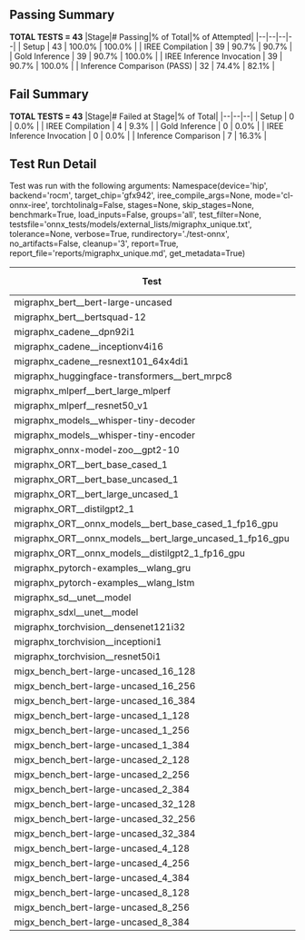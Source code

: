 ## Passing Summary

**TOTAL TESTS = 43**
|Stage|# Passing|% of Total|% of Attempted|
|--|--|--|--|
| Setup | 43 | 100.0% | 100.0% |
| IREE Compilation | 39 | 90.7% | 90.7% |
| Gold Inference | 39 | 90.7% | 100.0% |
| IREE Inference Invocation | 39 | 90.7% | 100.0% |
| Inference Comparison (PASS) | 32 | 74.4% | 82.1% |
## Fail Summary

**TOTAL TESTS = 43**
|Stage|# Failed at Stage|% of Total|
|--|--|--|
| Setup | 0 | 0.0% |
| IREE Compilation | 4 | 9.3% |
| Gold Inference | 0 | 0.0% |
| IREE Inference Invocation | 0 | 0.0% |
| Inference Comparison | 7 | 16.3% |
## Test Run Detail
Test was run with the following arguments:
Namespace(device='hip', backend='rocm', target_chip='gfx942', iree_compile_args=None, mode='cl-onnx-iree', torchtolinalg=False, stages=None, skip_stages=None, benchmark=True, load_inputs=False, groups='all', test_filter=None, testsfile='onnx_tests/models/external_lists/migraphx_unique.txt', tolerance=None, verbose=True, rundirectory='./test-onnx', no_artifacts=False, cleanup='3', report=True, report_file='reports/migraphx_unique.md', get_metadata=True)

| Test | Exit Status | Mean Benchmark Time (ms) | Notes |
|--|--|--|--|
| migraphx_bert__bert-large-uncased | PASS | 19.244146235454995 | |
| migraphx_bert__bertsquad-12 | compilation | None | |
| migraphx_cadene__dpn92i1 | PASS | 3.6150749710038403 | |
| migraphx_cadene__inceptionv4i16 | PASS | 19.640457120147488 | |
| migraphx_cadene__resnext101_64x4di1 | PASS | 4.155091487778399 | |
| migraphx_huggingface-transformers__bert_mrpc8 | PASS | 7.08733866353928 | |
| migraphx_mlperf__bert_large_mlperf | PASS | 26.39172155744372 | |
| migraphx_mlperf__resnet50_v1 | Numerics | 14.080629266876107 | |
| migraphx_models__whisper-tiny-decoder | PASS | 41.48331717314089 | |
| migraphx_models__whisper-tiny-encoder | Numerics | 104.70074641385249 | |
| migraphx_onnx-model-zoo__gpt2-10 | compilation | None | |
| migraphx_ORT__bert_base_cased_1 | PASS | 121.9357930175546 | |
| migraphx_ORT__bert_base_uncased_1 | PASS | 125.53243931486374 | |
| migraphx_ORT__bert_large_uncased_1 | PASS | 537.766051478684 | |
| migraphx_ORT__distilgpt2_1 | PASS | 68.76674712014695 | |
| migraphx_ORT__onnx_models__bert_base_cased_1_fp16_gpu | Numerics | 66.25580718515045 | |
| migraphx_ORT__onnx_models__bert_large_uncased_1_fp16_gpu | Numerics | 339.81148106977344 | |
| migraphx_ORT__onnx_models__distilgpt2_1_fp16_gpu | Numerics | 34.86313495474557 | |
| migraphx_pytorch-examples__wlang_gru | PASS | 17.616353951869346 | |
| migraphx_pytorch-examples__wlang_lstm | PASS | 10.081845462856881 | |
| migraphx_sd__unet__model | import_model | None | |
| migraphx_sdxl__unet__model | import_model | None | |
| migraphx_torchvision__densenet121i32 | PASS | 13.642993397437609 | |
| migraphx_torchvision__inceptioni1 | PASS | 3.117354931115793 | |
| migraphx_torchvision__resnet50i1 | PASS | 2.0340188089686375 | |
| migx_bench_bert-large-uncased_16_128 | PASS | 25.700409103322908 | |
| migx_bench_bert-large-uncased_16_256 | PASS | 37.21587447318853 | |
| migx_bench_bert-large-uncased_16_384 | Numerics | 56.65616572110189 | |
| migx_bench_bert-large-uncased_1_128 | PASS | 12.574310485047825 | |
| migx_bench_bert-large-uncased_1_256 | PASS | 12.786967781457035 | |
| migx_bench_bert-large-uncased_1_384 | PASS | 19.388089167747506 | |
| migx_bench_bert-large-uncased_2_128 | PASS | 12.948572011894463 | |
| migx_bench_bert-large-uncased_2_256 | PASS | 19.36913646447162 | |
| migx_bench_bert-large-uncased_2_384 | PASS | 19.82825073369202 | |
| migx_bench_bert-large-uncased_32_128 | PASS | 34.29836095384662 | |
| migx_bench_bert-large-uncased_32_256 | PASS | 69.62354561934869 | |
| migx_bench_bert-large-uncased_32_384 | Numerics | 111.0946584182481 | |
| migx_bench_bert-large-uncased_4_128 | PASS | 19.343712332623973 | |
| migx_bench_bert-large-uncased_4_256 | PASS | 20.087280377213443 | |
| migx_bench_bert-large-uncased_4_384 | PASS | 23.294703890052105 | |
| migx_bench_bert-large-uncased_8_128 | PASS | 20.693550618099316 | |
| migx_bench_bert-large-uncased_8_256 | PASS | 25.963506632610972 | |
| migx_bench_bert-large-uncased_8_384 | PASS | 32.81028035350821 | |
